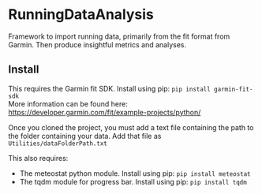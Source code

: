 # RunningDataAnalysis
Framework to import running data, primarily from the fit format from Garmin. Then produce insightful metrics and analyses.

## Install
This requires the Garmin fit SDK. Install using pip: ```pip install garmin-fit-sdk```  
More information can be found here: https://developer.garmin.com/fit/example-projects/python/

Once you cloned the project, you must add a text file containing the path to the folder containing your data. Add that file as ```Utilities/dataFolderPath.txt```

This also requires:

- The meteostat python module. Install using pip: ```pip install meteostat```
- The tqdm module for progress bar. Install using pip: ```pip install tqdm```

